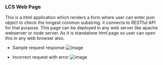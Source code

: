 
### LCS Web Page
This is a html application which renders a form where user can enter json object to check the longest common substring. it connects to RESTful API for that purpose.
This page can be deployed in any web server like apache webserver or node server. As it is standalone html page so user can open this in any web browser also.

* Sample request response
![image](https://user-images.githubusercontent.com/50758711/130129184-4439d13f-17d0-4410-a542-2be386bfb139.png)

* Incorrect request with error
![image](https://user-images.githubusercontent.com/50758711/130129647-0bdd8c9c-3814-4e74-b107-60a0cb56d938.png)

